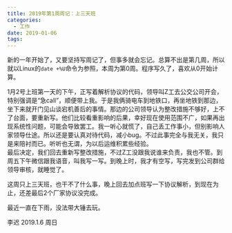 ```yaml
---
title: 2019年第1周周记：上三天班
categories:
  - 工作
date: 2019-01-06
tags:
---
```


新的一年开始了，又要坚持写周记了，但事多就会忘记。总算不出是第几周，所以就以Linux的`date +%U`命令为参照，本周为第0周。程序写久了，喜欢从0开始计算。  

<!-- more -->

1月2号上班第一天的下午，正写着解析协议的代码，领导叫Z工去公交公司开会，特别强调是“急call”，顺便带上我。于是我俩骑电车到地铁口，再坐地铁到那边，坐下来就开门见山谈宕机善后的事情。那边的公司领导认为整改措施不够好，上不了台面，要重新写。他们比较看重影响的后果，幸好现在使用范围不广，如果再出现系统性问题，可能会导致罢工。我一听心就慌了，自己丢工作事小，但别影响人家领导仕途。所以还是要认真对待代码，减小bug。不过此事完全与我无关，我只是来陪衬而已。听听也无谓，为以后运维积累些经验。  
最后决定，我们回去重新写整改措施，不过Z工没跟我说谁来负责，我也不管。到周五下午微信跟我语音，叫我写一写。到晚上时，我才有空写，写完发到公司群给领导审核，就睡觉了。  

这周只上三天班，也干不了什么事，晚上回去加点班写一下协议解析，到现在为止，还差最后2个厂家协议没完成。  

最近一直在下雨，没法带大锤去玩。  

李迟 2019.1.6 周日